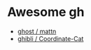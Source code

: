 # Awesome gh

* [ghost / mattn](https://github.com/mattn/gh-ost/)
* [ghibli / Coordinate-Cat](https://github.com/Coordinate-Cat/gh-ibli)

